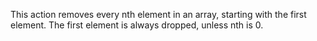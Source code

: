 This action removes every nth element in an array, starting with the first element. The first element is always dropped, unless nth is 0.
